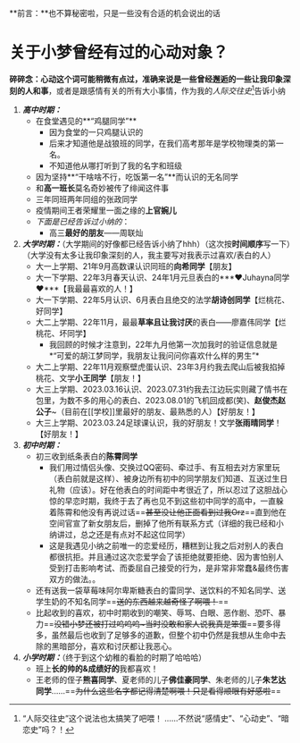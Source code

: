 **前言：**也不算秘密啦，只是一些没有合适的机会说出的话

# 关于小梦曾经有过的心动对象？
**碎碎念：**心动这个词可能稍微有点过，准确来说是一些**曾经邂逅的一些让我印象深刻的人和事**，或者是跟感情有关的所有大小事情，作为我的*人际交往史*[^1]告诉小纳

1. ***高中时期：***
	- 在食堂遇见的**“鸡腿同学”**
		- 因为食堂的一只鸡腿认识的
		- 后来才知道他是战狼班的同学，在我们高考那年是学校物理类的第一名。
		- 不知道他从哪打听到了我的名字和班级
	- 因为坚持**“干啥啥不行，吃饭第一名”**而认识的无名同学
	- 和**高一班长**莫名奇妙被传了绯闻这件事
	- 三年同班两年同组的张政同学
	- 疫情期间王者荣耀里一面之缘的**上官婉儿**
	- *下面是已经告诉过小纳的*：
		- 高三**最好的朋友**——周联灿
2. ***大学时期：***（大学期间的好像都已经告诉小纳了hhh）（这次按**时间顺序**写一下）（大学没有太多让我印象深刻的人，我主要写对我表示过喜欢/表白的人）
	- 大一上学期、21年9月高数课认识同班的**向希同学**【朋友】
	- 大一下学期、22年3月春天认识、24年1月元旦表白的***❤Juhayna同学❤***【我最最喜欢的人！】
	- 大一下学期、22年5月认识、6月表白且绝交的法学**胡诗创同学**【烂桃花、好同学】
	- 大二上学期、22年11月，最最**草率且让我讨厌**的表白——廖嘉伟同学【烂桃花、坏同学】
		- 我回顾的时候才注意到，22年九月他第一次加我时的验证信息就是*“可爱的胡江梦同学，我朋友让我问问你喜欢什么样的男生”*
	- 大二上学期、22年11月观察壁虎蛋认识、23年3月约我去爬山后被我掐掉桃花、文学**小王同学**【朋友！】
	- 大三上学期、2023.03.16认识、2023.07.31约我去江边玩实则藏了情书在包里，为数不多的用心的表白、2023.08.01的飞机回成都(笑)、**赵俊杰赵公子**~（目前在[[学校]]里最好的朋友、最熟悉的人）【好朋友！】
	- 大三上学期、2023.03.24足球课认识，我的好朋友！文学**张雨晴同学**！【好朋友！】
3. ***初中时期：***
	- 初三收到纸条表白的**陈霄同学**
		- 我们用过情侣头像、交换过QQ密码、牵过手、有互相去对方家里玩（表白前就是这样）、被身边所有初中的同学朋友们知道、互送过生日礼物（应该）。好在他表白的时间距中考很近了，所以忍过了这胆战心惊的早恋时期，我终于去了再也见不到这些初中同学的高中，一直躲着陈霄和他没有再说过话==~~甚至没让他正面看到过我Orz~~==直到他在空间官宣了新女朋友后，删掉了他所有联系方式（详细的我已经和小纳讲过，总之还是有点对不起这位同学）
		- 这是我遇见小纳之前唯一的恋爱经历，糟糕到让我之后对别人的表白都很抗拒。并且通过这次恋爱学会了该拒绝就要拒绝、因为害怕别人受到打击影响考试、而委屈自己接受的行为，是非常非常蠢&最终伤害双方的做法。。
	- 还有送我一袋草莓味阿尔卑斯糖表白的雷同学、送饮料的不知名同学、送学生奶的不知名同学==~~送的东西越来越奇怪了啊喂！~~==
	- 比起收到的喜欢，初中时期收到的嘲笑、辱骂、白眼、恶作剧、恐吓、暴力==~~没错小梦还被打过呜呜呜~当时没敢和家人说我真是笨蛋~~==要多得多，虽然最后也收到了足够多的道歉，但整个初中仍然是我想从生命中去除的黑暗部分，喜欢和讨厌都让我恶心。
4. ***小学时期：***（终于到这个幼稚的看脸的时期了哈哈哈）
	- 班上**长的帅的&成绩好的**我都喜欢！
	- 王老师的侄子**熊喜同学**、夏老师的儿子**佛佳豪同学**、朱老师的儿子**朱艺达同学**......==~~为什么这些名字都记得清楚啊喂！只是看得顺眼有好感啦~~==

[^1]:“人际交往史”这个说法也太搞笑了吧喂！
......不然说“感情史”、“心动史”、“暗恋史”吗？！